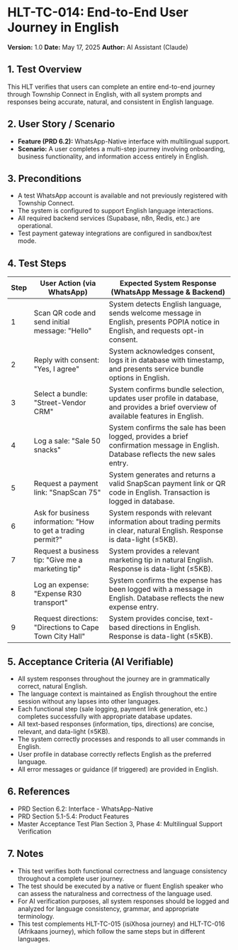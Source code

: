 # HLT-TC-014: End-to-End User Journey in English

**Version:** 1.0
**Date:** May 17, 2025
**Author:** AI Assistant (Claude)

## 1. Test Overview
This HLT verifies that users can complete an entire end-to-end journey through Township Connect in English, with all system prompts and responses being accurate, natural, and consistent in English language.

## 2. User Story / Scenario
* **Feature (PRD 6.2):** WhatsApp-Native interface with multilingual support.
* **Scenario:** A user completes a multi-step journey involving onboarding, business functionality, and information access entirely in English.

## 3. Preconditions
* A test WhatsApp account is available and not previously registered with Township Connect.
* The system is configured to support English language interactions.
* All required backend services (Supabase, n8n, Redis, etc.) are operational.
* Test payment gateway integrations are configured in sandbox/test mode.

## 4. Test Steps

| Step | User Action (via WhatsApp) | Expected System Response (WhatsApp Message & Backend) |
|------|----------------------------|------------------------------------------------------|
| 1 | Scan QR code and send initial message: "Hello" | System detects English language, sends welcome message in English, presents POPIA notice in English, and requests opt-in consent. |
| 2 | Reply with consent: "Yes, I agree" | System acknowledges consent, logs it in database with timestamp, and presents service bundle options in English. |
| 3 | Select a bundle: "Street-Vendor CRM" | System confirms bundle selection, updates user profile in database, and provides a brief overview of available features in English. |
| 4 | Log a sale: "Sale 50 snacks" | System confirms the sale has been logged, provides a brief confirmation message in English. Database reflects the new sales entry. |
| 5 | Request a payment link: "SnapScan 75" | System generates and returns a valid SnapScan payment link or QR code in English. Transaction is logged in database. |
| 6 | Ask for business information: "How to get a trading permit?" | System responds with relevant information about trading permits in clear, natural English. Response is data-light (≤5KB). |
| 7 | Request a business tip: "Give me a marketing tip" | System provides a relevant marketing tip in natural English. Response is data-light (≤5KB). |
| 8 | Log an expense: "Expense R30 transport" | System confirms the expense has been logged with a message in English. Database reflects the new expense entry. |
| 9 | Request directions: "Directions to Cape Town City Hall" | System provides concise, text-based directions in English. Response is data-light (≤5KB). |

## 5. Acceptance Criteria (AI Verifiable)
* All system responses throughout the journey are in grammatically correct, natural English.
* The language context is maintained as English throughout the entire session without any lapses into other languages.
* Each functional step (sale logging, payment link generation, etc.) completes successfully with appropriate database updates.
* All text-based responses (information, tips, directions) are concise, relevant, and data-light (≤5KB).
* The system correctly processes and responds to all user commands in English.
* User profile in database correctly reflects English as the preferred language.
* All error messages or guidance (if triggered) are provided in English.

## 6. References
* PRD Section 6.2: Interface - WhatsApp-Native
* PRD Section 5.1-5.4: Product Features
* Master Acceptance Test Plan Section 3, Phase 4: Multilingual Support Verification

## 7. Notes
* This test verifies both functional correctness and language consistency throughout a complete user journey.
* The test should be executed by a native or fluent English speaker who can assess the naturalness and correctness of the language used.
* For AI verification purposes, all system responses should be logged and analyzed for language consistency, grammar, and appropriate terminology.
* This test complements HLT-TC-015 (isiXhosa journey) and HLT-TC-016 (Afrikaans journey), which follow the same steps but in different languages.